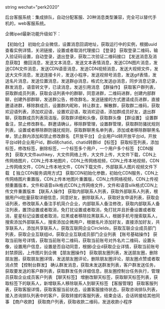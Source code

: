 string wechat="perk2020"

后台客服系统：集成排队，自动分配客服、20种消息类型兼容，完全可以替代手机的，web客服系统。

企微ipad最新功能升级如下：

【初始化】
 初始化企业微信，设置消息回调地址，获取运行中的实例，根据uuid查看实例详情，关闭链接，设置或者取消代理接口
【登录】
获取登录二维码，输入验证码设置，自动登录，退出登录，获取二次验证二维码接口
【发送消息及消息获取】
撤回消息，发送文本消息，发送文本表情消息，发送CDN图片消息，发送CDN文件消息，发送CDN语音消息，发送CDN视频消息，发送大视频文件，发送大文件消息，发送连接卡片，发送小程序，发送视频号消息，发送gif表情，发送名片消息，发送位置消息，发送群@消息，格式化发送@消息，同步消息记录，群发消息，语音转文字，已读消息，发送引用消息
【群操作】
获取客户群列表，获取群成员列表，获取会话列表中的群聊，同意进群，二维码进群，创建内部群聊，创建外部群聊，发送群公告，修改群名，发送链接的方式邀请成员进群，直接邀请进群，移除群成员，设置群内昵称，转让群主，解散群，获取群二维码，获取欢迎语列表，添加欢迎语，设置欢迎语，取消欢迎语，添加群成员好友，退出群聊，获取群成员列表简洁版，获取群详细和头像，获取群头像
【群设置】
设置群备注，禁止修改群名，群邀请确认，移除群管理，设置群管理，获取群防骚扰规则列表，设置或者移除群防骚扰规则，获取群聊黑名单列表，添加或者移除群聊黑名单，禁止群内添加和禁止修改群名
【开放平台】
企业用户id转开放平台id，开放平台id转企业用户id，群id转chatid，chatid转群id
【标签】
获取标签列表，添加标签，修改标签，删除标签，一个标签多个用户，一个用户多个标签
【CDN服务】
获取大文件authkey，大文件网络上传，大文件上传，大文件下载，CDN上传网络图片，CDN上传本地图片，CDN上传网络视频，CDN上传本地视频，CDN上传网络文件，CDN上传本地文件，CDN下载文件，外部联系人图片视频文件下载
【 独立CDN服务调用方式】
获取CDN初始化参数，初始化CDN服务，CDN上传网络图片重置版，CDN上传本地图片重置版，CDN上传网络视频，CDN上传视频重置版本，文件和语音silk格式CDN上传网络文件，文件和语音silk格式CDN上传文件重置版本
【联系人操作】
获取内部联系人列表，获取外部联系人列表，根据用户id批量获取详细信息，同意好友，删除联系人，获取好友申请列表，获取会话列表，修改联系人备注手机简介企业，内部联系人备注修改，获取内部联系人备注列表，置顶设置或者取消，免打扰设置或者取消，免打扰并且折叠设置或者取消，星星标记设置或者取消，拉黑或者移除拉黑联系人，根据手机号搜索联系人，搜索添加外部联系人，搜索添加企微用户，根据名片添加好友，直接添加好友，共享联系人，添加共享联系人，获取互联网企业CircleIds，获取互联企业成员部门列表，获取企业互联组id，获取企业互联成员部门企业列表
【账号基础操作】
获取当前账号详情，获取当前账号二维码，获取当前账号对外名片二维码，设置头像，设置用户信息，设置是否自动同意，根据i企业d获取企业详情，获取当前账号封禁原因，上传图片到企微
【朋友圈操作】
获取朋友圈列表，发送朋友圈，删除朋友圈，获取朋友圈详情，发送朋友圈评论，删除朋友圈评论，朋友圈点赞或者取消点赞
【控制台群发】
确认群发消息，获取未发送群发列表，客户群发送任务，获取要发送的客户群列表，获取群发任务详细信息，朋友圈控制台任务执行，管理员获取企业成员客户列表
【聊天标签】
增删改聊天标签，获取聊天标签列表，获取标签下的联系人，新增联系人移除联系人到聊天标签
【客服管理】
获取客服列表，获取客服详情，获取客服当前状态，设置客服接待状态，获取咨询排队列表，接入咨询排队列表中的客户，获取转接的客服列表，结束会话，会话转接给其他同事
【商户收款】
获取商户列表，获取收款二维码，发送收款小程序



